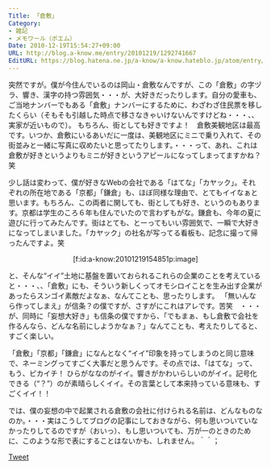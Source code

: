 ```yaml
---
Title: 「倉敷」
Category:
- 雑記
- メモワール（ポエム）
Date: 2010-12-19T15:54:27+09:00
URL: http://blog.a-know.me/entry/20101219/1292741667
EditURL: https://blog.hatena.ne.jp/a-know/a-know.hateblo.jp/atom/entry/12921228815727979778
---
```


突然ですが。僕が今住んでいるのは岡山・倉敷なんですが、この「倉敷」の字ヅラ、響き、漢字の持つ雰囲気・・・が、大好きだったりします。自分の愛車も、ご当地ナンバーでもある「倉敷」ナンバーにするために、わざわざ住民票を移したくらい（そもそも引越した時点で移さなきゃいけないんですけどね・・・、、実家が近いもので）。
もちろん、街としても好きですよ！　倉敷美観地区は最高です。いつか、倉敷にいるあいだに一度は、美観地区にミニで乗り入れて、その街並みと一緒に写真に収めたいと思ってたりします。・・・って、あれ、これは倉敷が好きというよりもミニが好きというアピールになってしまってますかね？笑


少し話は変わって、僕が好きなWebの会社である「はてな」「カヤック」。それぞれの所在地である「京都」「鎌倉」も、ほぼ同様な理由で、とてもイイなぁと思います。もちろん、この両者に関しても、街としても好き、というのもあります。京都は学生のころ６年も住んでいたので言わずもがな。鎌倉も、今年の夏に遊びに行ってみたんです。街はとても、とーってもいい雰囲気で、一瞬で大好きになってしまいました。「カヤック」の社名が写ってる看板も、記念に撮って帰ったんですよ。笑


<div align=center>[f:id:a-know:20101219154851p:image]</div>


と、そんな“イイ”土地に基盤を置いておられるこれらの企業のことを考えていると・・・、、「倉敷」にも、そういう新しくってオモシロイことを生み出す企業があったらスンゴイ素敵だよなぁ、なんてことも、思ったりします。
「無いんなら作ってしまえ」が信条？の僕ですが、さすがにこれはアレです。苦笑　・・・が、同時に「妄想大好き」も信条の僕ですから、「でもまぁ、もし倉敷で会社を作るんなら、どんな名前にしようかなぁ？」なんてことも、考えたりしてると、すごく楽しい。

「倉敷」「京都」「鎌倉」になんとなく“イイ”印象を持ってしまうのと同じ意味で、ネーミングってすごく大事だと思うんです。その点では、「はてな」って、もう、ピカイチ！
ひらがななのがイイ。響きがかわいらしいのがイイ。記号化できる（“？”）のが素晴らしくイイ。その言葉として本来持っている意味も、すごくイイ！！

では、僕の妄想の中で起業される倉敷の会社に付けられる名前は、どんなものなのか。・・・実はこうしてブログの記事にしておきながら、何も思いついていなかったりしてるのですが（おいっ）、もし思いついても、万が一のときのために、このような形で表にすることはないかも、しれません。＾＾；



<a href="http://twitter.com/share" class="twitter-share-button" data-count="horizontal" data-via="a_know" data-related="CDiT_info" data-lang="ja">Tweet</a><script type="text/javascript" src="//platform.twitter.com/widgets.js"></script>
